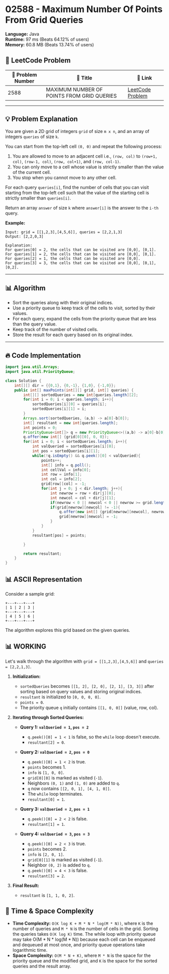 # 02588 - Maximum Number Of Points From Grid Queries
    
**Language:** Java  
**Runtime:** 97 ms (Beats 64.12% of users)  
**Memory:** 60.8 MB (Beats 13.74% of users)  

## 📝 **LeetCode Problem**
| 🔢 Problem Number | 📌 Title | 🔗 Link |
|------------------|--------------------------|--------------------------|
| 2588 | MAXIMUM NUMBER OF POINTS FROM GRID QUERIES | [LeetCode Problem](https://leetcode.com/problems/maximum-number-of-points-from-grid-queries/) |

---

## 💡 **Problem Explanation**

You are given a 2D grid of integers `grid` of size `m x n`, and an array of integers `queries` of size `k`.

You can start from the top-left cell `(0, 0)` and repeat the following process:

1.  You are allowed to move to an adjacent cell i.e., `(row, col)` to `(row+1, col)`, `(row-1, col)`, `(row, col+1)`, and `(row, col-1)`.
2.  You can only move to a cell whose value is strictly smaller than the value of the current cell.
3.  You stop when you cannot move to any other cell.

For each query `queries[i]`, find the number of cells that you can visit starting from the top-left cell such that the value of the starting cell is strictly smaller than `queries[i]`.

Return an array `answer` of size `k` where `answer[i]` is the answer to the `i-th` query.

**Example:**

```
Input: grid = [[1,2,3],[4,5,6]], queries = [2,2,1,3]
Output: [2,2,0,3]

Explanation:
For queries[0] = 2, the cells that can be visited are [0,0], [0,1].
For queries[1] = 2, the cells that can be visited are [0,0], [0,1].
For queries[2] = 1, the cells that can be visited are [0,0].
For queries[3] = 3, the cells that can be visited are [0,0], [0,1], [0,2].
```

---

## 📊 **Algorithm**

*   Sort the queries along with their original indices.
*   Use a priority queue to keep track of the cells to visit, sorted by their values.
*   For each query, expand the cells from the priority queue that are less than the query value.
*   Keep track of the number of visited cells.
*   Store the result for each query based on its original index.

---

## 🔥 **Code Implementation**

```java
import java.util.Arrays;
import java.util.PriorityQueue;

class Solution {
    int[][] dir = {{0,1}, {0,-1}, {1,0}, {-1,0}};
    public int[] maxPoints(int[][] grid, int[] queries) {
        int[][] sortedQueries = new int[queries.length][2];
        for(int i = 0; i < queries.length; i++){
            sortedQueries[i][0] = queries[i];
            sortedQueries[i][1] = i;
        }
        Arrays.sort(sortedQueries, (a,b) -> a[0]-b[0]);
        int[] resultant = new int[queries.length];
        int points = 0;
        PriorityQueue<int[]> q = new PriorityQueue<>((a,b) -> a[0]-b[0]);
        q.offer(new int[] {grid[0][0], 0, 0});
        for(int i = 0; i < sortedQueries.length; i++){
            int valQueried = sortedQueries[i][0];
            int pos = sortedQueries[i][1];
            while(!q.isEmpty() && q.peek()[0] < valQueried){
                points++;
                int[] info = q.poll();
                int cellVal = info[0];
                int row = info[1];
                int col = info[2];
                grid[row][col] = -1;
                for(int j = 0; j < dir.length; j++){
                    int newrow = row + dir[j][0];
                    int newcol = col + dir[j][1];
                    if(newrow < 0 || newcol < 0 || newrow >= grid.length || newcol >= grid[0].length){continue;}
                    if(grid[newrow][newcol] != -1){
                        q.offer(new int[] {grid[newrow][newcol], newrow, newcol});
                        grid[newrow][newcol] = -1;
                    }
                }
            }
            resultant[pos] = points;

        }

        return resultant;
    }
}
```

## 📊 **ASCII Representation**

Consider a sample grid:

```
+---+---+---+
| 1 | 2 | 3 |
+---+---+---+
| 4 | 5 | 6 |
+---+---+---+
```

The algorithm explores this grid based on the given queries.

## 📊 **WORKING**

Let's walk through the algorithm with `grid = [[1,2,3],[4,5,6]]` and `queries = [2,2,1,3]`.

1.  **Initialization:**
    *   `sortedQueries` becomes `[[1, 2], [2, 0], [2, 1], [3, 3]]` after sorting based on query values and storing original indices.
    *   `resultant` is initialized to `[0, 0, 0, 0]`.
    *   `points = 0`.
    *   The priority queue `q` initially contains `[[1, 0, 0]]` (value, row, col).

2.  **Iterating through Sorted Queries:**

    *   **Query 1: `valQueried = 1`, `pos = 2`**
        *   `q.peek()[0] = 1 < 1` is false, so the `while` loop doesn't execute.
        *   `resultant[2] = 0`.

    *   **Query 2: `valQueried = 2`, `pos = 0`**
        *   `q.peek()[0] = 1 < 2` is true.
        *   `points` becomes 1.
        *   `info` is `[1, 0, 0]`.
        *   `grid[0][0]` is marked as visited (`-1`).
        *   Neighbors `(0, 1)` and `(1, 0)` are added to `q`.
        *   `q` now contains `[[2, 0, 1], [4, 1, 0]]`.
        *   The `while` loop terminates.
        *   `resultant[0] = 1`.

    *   **Query 3: `valQueried = 2`, `pos = 1`**
        *   `q.peek()[0] = 2 < 2` is false.
        *   `resultant[1] = 1`.

    *   **Query 4: `valQueried = 3`, `pos = 3`**
        *   `q.peek()[0] = 2 < 3` is true.
        *   `points` becomes 2.
        *   `info` is `[2, 0, 1]`.
        *   `grid[0][1]` is marked as visited (`-1`).
        *   Neighbor `(0, 2)` is added to `q`.
	    *   `q.peek()[0] = 4 < 3` is false.
        *   `resultant[3] = 2`.

3.  **Final Result:**

    *   `resultant` is `[1, 1, 0, 2]`.

## 🚀 **Time & Space Complexity**

*   **Time Complexity:** `O(K log K + M * N * log(M * N))`, where `K` is the number of queries and `M * N` is the number of cells in the grid. Sorting the queries takes `O(K log K)` time. The while loop with priority queue may take O(M * N * log(M * N)) because each cell can be enqueued and dequeued at most once, and priority queue operations take logarithmic time.
*   **Space Complexity:** `O(M * N + K)`, where `M * N` is the space for the priority queue and the modified grid, and `K` is the space for the sorted queries and the result array.
    
